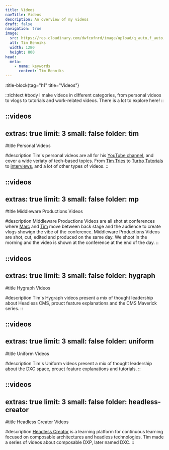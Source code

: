 ```yaml
---
title: Videos
navTitle: Videos
description: An overview of my videos
draft: false
navigation: true
image:
  src: https://res.cloudinary.com/dwfcofnrd/image/upload/q_auto,f_auto,w_1280/Tim/tim_aug_2023.png
  alt: Tim Benniks
  width: 1280
  height: 800
head:
  meta:
    - name: keywords
      content: Tim Benniks
---
```


:title-block{tag="h1" title="Videos"}

::richtext
#body
I make videos in different categories, from personal videos to vlogs to tutorials and work-related videos. There is a lot to explore here!
::

::videos
---
extras: true
limit: 3
small: false
folder: tim
---
#title
Personal Videos

#description
Tim's personal videos are all for his [YouTube channel](https://youtube.com/timbenniks), and cover a wide veriaty of tech-based topics. From [Tim Tries](https://www.youtube.com/playlist?list=PLcoeeDyxakhXyFLClseMeaM00AY2pQpry) to [Turbo Tutorials](https://www.youtube.com/watch?v=NPSe6yqQzKI&list=PLcoeeDyxakhUv802CBJ-aWCW7Md2aNk3n) to [interviews](https://www.youtube.com/playlist?list=PLcoeeDyxakhWftd_LrcIx6b9Hxe0HLQdW), and a lot of other types of videos.
::

::videos
---
extras: true
limit: 3
small: false
folder: mp
---
#title
Middleware Productions Videos

#description
Middleware Productions Videos are all shot at conferences where [Marc](https://x.com/themarcba) and [Tim](https://x.com/timbenniks) move between back stage and the audience to create vlogs showign the vibe of the conference. Middleware Productions Videos are shot, cut, edited and produced on the same day. We shoot in the morning and the video is shown at the conference at the end of the day.
::

::videos
---
extras: true
limit: 3
small: false
folder: hygraph
---
#title
Hygraph Videos

#description
Tim's Hygraph videos present a mix of thought leadership about Headless CMS, prouct feature explanations and the CMS Maverick series.
::

::videos
---
extras: true
limit: 3
small: false
folder: uniform
---
#title
Uniform Videos

#description
Tim's Uniform videos present a mix of thought leadership about the DXC space, prouct feature explanations and tutorials.
::

::videos
---
extras: true
limit: 3
small: false
folder: headless-creator
---
#title
Headless Creator Videos

#description
[Headless Creator](https://headlesscreator.com) is a learning platform for continuous learning focused on composable architectures and headless technologies. Tim made a series of videos about composable DXP, later named DXC.
::
